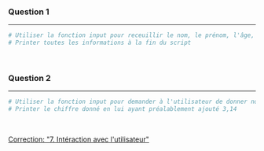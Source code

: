 ### Question 1

---

```python
# Utiliser la fonction input pour receuillir le nom, le prénom, l'âge, et l'adresse de l'utilisateur 
# Printer toutes les informations à la fin du script
```

<br>

### Question 2

---

```python
# Utiliser la fonction input pour demander à l'utilisateur de donner nombre entier
# Printer le chiffre donné en lui ayant préalablement ajouté 3,14
```

<br>

[Correction: "7. Intéraction avec l'utilisateur"](Corrections/7.%20Intéraction%20avec%20l'utilisateur.md)
